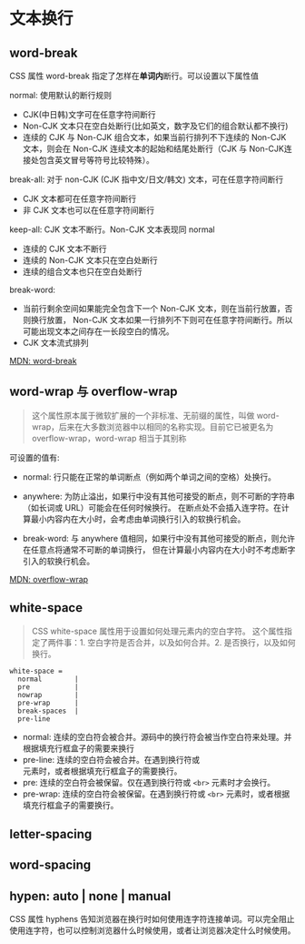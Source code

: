 # 文本换行

## word-break
CSS 属性 word-break 指定了怎样在**单词内**断行。可以设置以下属性值       

normal: 使用默认的断行规则
- CJK(中日韩)文字可在任意字符间断行
- Non-CJK 文本只在空白处断行(比如英文，数字及它们的组合默认都不换行)
- 连续的 CJK 与 Non-CJK 组合文本，如果当前行排列不下连续的 Non-CJK 文本，则会在 Non-CJK
连续文本的起始和结尾处断行（CJK 与 Non-CJK连接处包含英文冒号等符号比较特殊）。 

break-all: 对于 non-CJK (CJK 指中文/日文/韩文) 文本，可在任意字符间断行
- CJK 文本都可在任意字符间断行
- 非 CJK 文本也可以在任意字符间断行

keep-all: CJK 文本不断行。Non-CJK 文本表现同 normal
- 连续的 CJK 文本不断行
- 连续的 Non-CJK 文本只在空白处断行
- 连续的组合文本也只在空白处断行

break-word:
- 当前行剩余空间如果能完全包含下一个 Non-CJK 文本，则在当前行放置，否则换行放置，
Non-CJK 文本如果一行排列不下则可在任意字符间断行。所以可能出现文本之间存在一长段空白的情况。
- CJK 文本流式排列
     
[MDN: word-break](https://developer.mozilla.org/en-US/docs/Web/CSS/word-break)

## word-wrap 与 overflow-wrap
> 这个属性原本属于微软扩展的一个非标准、无前缀的属性，叫做 word-wrap，后来在大多数浏览器中以相同的名称实现。目前它已被更名为 overflow-wrap，word-wrap 相当于其别称

可设置的值有:   
- normal: 行只能在正常的单词断点（例如两个单词之间的空格）处换行。

- anywhere: 为防止溢出，如果行中没有其他可接受的断点，则不可断的字符串（如长词或 URL）可能会在任何时候换行。
在断点处不会插入连字符。在计算最小内容内在大小时，会考虑由单词换行引入的软换行机会。

- break-word: 与 anywhere 值相同，如果行中没有其他可接受的断点，则允许在任意点将通常不可断的单词换行，
但在计算最小内容内在大小时不考虑断字引入的软换行机会。
    
[MDN: overflow-wrap](https://developer.mozilla.org/zh-CN/docs/Web/CSS/overflow-wrap)


## white-space
> CSS white-space 属性用于设置如何处理元素内的空白字符。
> 这个属性指定了两件事：1. 空白字符是否合并，以及如何合并。2. 是否换行，以及如何换行。

```
white-space = 
  normal        |
  pre           |
  nowrap        |
  pre-wrap      |
  break-spaces  |
  pre-line    
```

- normal: 连续的空白符会被合并。源码中的换行符会被当作空白符来处理。并根据填充行框盒子的需要来换行
- pre-line: 连续的空白符会被合并。在遇到换行符或 <br> 元素时，或者根据填充行框盒子的需要换行。
- pre: 连续的空白符会被保留。仅在遇到换行符或 `<br>` 元素时才会换行。
- pre-wrap: 连续的空白符会被保留。在遇到换行符或 `<br>` 元素时，或者根据填充行框盒子的需要换行。


## letter-spacing

## word-spacing

## hypen: auto | none | manual  
CSS 属性 hyphens 告知浏览器在换行时如何使用连字符连接单词。可以完全阻止使用连字符，也可以控制浏览器什么时候使用，或者让浏览器决定什么时候使用。